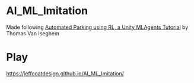 # AI_ML_Imitation
Made following [Automated Parking using RL, a Unity MLAgents Tutorial](https://www.youtube.com/watch?v=_Bzw2B-9QkM) by Thomas Van Iseghem 
# Play
https://jeffcoatdesign.github.io/AI_ML_Imitation/
